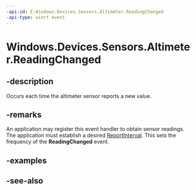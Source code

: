----api-id: E:Windows.Devices.Sensors.Altimeter.ReadingChanged
-api-type: winrt event
---<!-- Event syntaxpublic event Windows.Foundation.TypedEventHandler ReadingChanged<Windows.Devices.Sensors.Altimeter,  Windows.Devices.Sensors.AltimeterReadingChangedEventArgs>--># Windows.Devices.Sensors.Altimeter.ReadingChanged## -descriptionOccurs each time the altimeter sensor reports a new value.## -remarksAn application may register this event handler to obtain sensor readings. The application must establish a desired [ReportInterval](altimeter_reportinterval.md). This sets the frequency of the **ReadingChanged** event.## -examples## -see-also